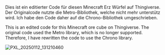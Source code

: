 Dies ist ein editierter Code für diesen Minecraft Erz Würfel auf Thingiverse. 
Der Originalcode nutzte die Metro-Bibliothek, welche nicht mehr unterstütz wird. 
Ich habe den Code daher auf die Chrono-Bibliothek umgeschrieben.

This is an edited code for this Minecraft ore cube on Thingiverse.
The original code used the Metro library, which is no longer supported.
Therefore, I have rewritten the code to use the Chrono library.


![PXL_20250112_131210460](https://github.com/user-attachments/assets/e52b629b-c428-4a9a-a5c8-c1fdf682697c)
